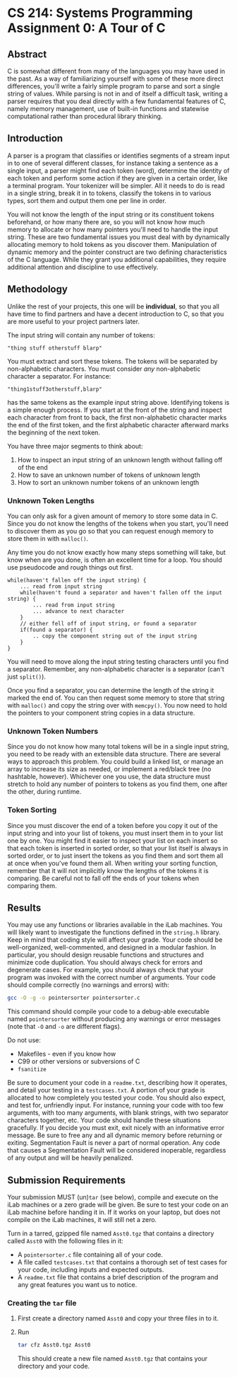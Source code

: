 # CS 214: Systems Programming Assignment 0: A Tour of C

## Abstract

C is somewhat different from many of the languages you may have used in the past. As a way of familiarizing yourself with some of these more direct differences, you'll write a fairly simple program to parse and sort a single string of values. While parsing is not in and of itself a difficult task, writing a parser requires that you deal directly with a few fundamental features of C, namely memory management, use of built-in functions and statewise computational rather than procedural library thinking.

## Introduction

A parser is a program that classifies or identifies segments of a stream input in to one of several different classes, for instance taking a sentence as a single input, a parser might find each token (word), determine the identity of each token and perform some action if they are given in a certain order, like a terminal program. Your tokenizer will be simpler. All it needs to do is read in a single string, break it in to tokens, classify the tokens in to various types, sort them and output them one per line in order.

You will not know the length of the input string or its constituent tokens beforehand, or how many there are, so you will not know how much memory to allocate or how many pointers you'll need to handle the input string. These are two fundamental issues you must deal with by dynamically allocating
memory to hold tokens as you discover them. Manipulation of dynamic memory and the pointer construct are two defining characteristics of the C language. While they grant you additional capabilities, they require additional attention and discipline to use effectively.

## Methodology

Unlike the rest of your projects, this one will be **individual**, so that you all have time to find partners and have a decent introduction to C, so that you are more useful to your project partners later.

The input string will contain any number of tokens:

```
"thing stuff otherstuff blarp"
```

You must extract and sort these tokens. The tokens will be separated by non-alphabetic characters. You must consider _any_ non-alphabetic character a separator. For instance:

```
"thing1stuff3otherstuff,blarp"
```

has the same tokens as the example input string above. Identifying tokens is a simple enough process. If you start at the front of the string and inspect each character from front to back, the first non-alphabetic character marks the end of the first token, and the first alphabetic character afterward marks the beginning of the next token.

You have three major segments to think about:

1. How to inspect an input string of an unknown length without falling off of the end
2. How to save an unknown number of tokens of unknown length
3. How to sort an unknown number tokens of an unknown length

### Unknown Token Lengths

You can only ask for a given amount of memory to store some data in C. Since you do not know the lengths of the tokens when you start, you'll need to discover them as you go so that you can request enough memory to store them in with `malloc()`.

Any time you do not know exactly how many steps something will take, but know when are you done, is often an excellent time for a loop. You should use pseudocode and rough things out first.

```
while(haven't fallen off the input string) {
    ... read from input string
    while(haven't found a separator and haven't fallen off the input string) {
        ... read from input string
        ... advance to next character
    }
    // either fell off of input string, or found a separator
    if(found a separator) {
        .. copy the component string out of the input string
    }
}
```

You will need to move along the input string testing characters until you find a separator. Remember, any non-alphabetic character is a separator (can't just `split()`).

Once you find a separator, you can determine the length of the string it marked the end of. You can then request some memory to store that string with `malloc()` and copy the string over with `memcpy()`. You now need to hold the pointers to your component string copies in a data structure.

### Unknown Token Numbers

Since you do not know how many total tokens will be in a single input string, you need to be ready with an extensible data structure. There are several ways to approach this problem. You could build a linked list, or manage an array to increase its size as needed, or implement a red/black tree (no hashtable, however). Whichever one you use, the data structure must stretch to hold any number of pointers to tokens as you find them, one after the other, during runtime.

### Token Sorting

Since you must discover the end of a token before you copy it out of the input string and into your list of tokens, you must insert them in to your list one by one. You might find it easier to inspect your list on each insert so that each token is inserted in sorted order, so that your list itself is always in sorted order, or to just insert the tokens as you find them and sort them all at once when you've found them all. When writing your sorting function, remember that it will not implicitly know the lengths of the tokens it is comparing. Be careful not to fall off the ends of your tokens when comparing them.

## Results

You may use any functions or libraries available in the iLab machines. You will likely want to investigate the functions defined in the `string.h` library. Keep in mind that coding style will affect your grade. Your code should be well-organized, well-commented, and designed in a modular fashion. In particular, you should design reusable functions and structures and minimize code duplication. You should always check for errors and degenerate cases. For example, you should always check that your program was invoked with the correct number of arguments. Your code should compile correctly (no
warnings and errors) with:

```sh
gcc -O -g -o pointersorter pointersorter.c
```

This command should compile your code to a debug-able executable named `pointersorter` without producing any warnings or error messages (note that `-O` and `-o` are different flags).

Do not use:

-   Makefiles - even if you know how
-   C99 or other versions or subversions of C
-   `fsanitize`

Be sure to document your code in a `readme.txt`, describing how it operates, and detail your testing in a `testcases.txt`. A portion of your grade is allocated to how completely you tested your code. You should also expect, and test for, unfriendly input. For instance, running your code with too few
arguments, with too many arguments, with blank strings, with two separator characters together, etc. Your code should handle these situations gracefully. If you decide you must exit, exit nicely with an informative error message. Be sure to free any and all dynamic memory before returning or exiting. Segmentation Fault is never a part of normal operation. Any code that causes a Segmentation Fault will be considered inoperable, regardless of any output and will be heavily penalized.

## Submission Requirements

Your submission MUST (un)`tar` (see below), compile and execute on the iLab machines or a zero grade will be given. Be sure to test your code on an iLab machine before handing it in. If it works on your laptop, but does not compile on the iLab machines, it will still net a zero.

Turn in a tarred, gzipped file named `Asst0.tgz` that contains a directory called `Asst0` with the following files in it:

-   A `pointersorter.c` file containing all of your code.
-   A file called `testcases.txt` that contains a thorough set of test cases for your code, including inputs and expected outputs.
-   A `readme.txt` file that contains a brief description of the program and any great features you want us to notice.

### Creating the `tar` file

1. First create a directory named `Asst0` and copy your three files in to it.
2. Run

    ```sh
    tar cfz Asst0.tgz Asst0
    ```

    This should create a new file named `Asst0.tgz` that contains your directory and your code.

